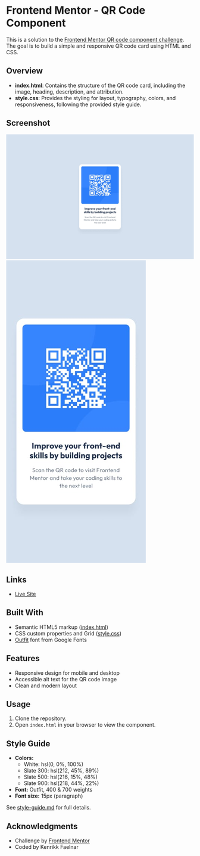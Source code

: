 # Frontend Mentor - QR Code Component

This is a solution to the [Frontend Mentor QR code component challenge](https://www.frontendmentor.io/challenges/qr-code-component-iux_sIO_H). The goal is to build a simple and responsive QR code card using HTML and CSS.

## Overview

- **index.html**: Contains the structure of the QR code card, including the image, heading, description, and attribution.
- **style.css**: Provides the styling for layout, typography, colors, and responsiveness, following the provided style guide.

## Screenshot

![Desktop Design](design/desktop-design.jpg)
![Mobile Design](design/mobile-design.jpg)

## Links

- [Live Site](#) <!-- Replace with your live site URL if deployed -->

## Built With

- Semantic HTML5 markup ([index.html](index.html))
- CSS custom properties and Grid ([style.css](style.css))
- [Outfit](https://fonts.google.com/specimen/Outfit) font from Google Fonts

## Features

- Responsive design for mobile and desktop
- Accessible alt text for the QR code image
- Clean and modern layout

## Usage

1. Clone the repository.
2. Open `index.html` in your browser to view the component.

## Style Guide

- **Colors:**
  - White: hsl(0, 0%, 100%)
  - Slate 300: hsl(212, 45%, 89%)
  - Slate 500: hsl(216, 15%, 48%)
  - Slate 900: hsl(218, 44%, 22%)
- **Font:** Outfit, 400 & 700 weights
- **Font size:** 15px (paragraph)

See [style-guide.md](style-guide.md) for full details.

## Acknowledgments

- Challenge by [Frontend Mentor](https://www.frontendmentor.io?ref=challenge)
- Coded by Kenrikk Faelnar

